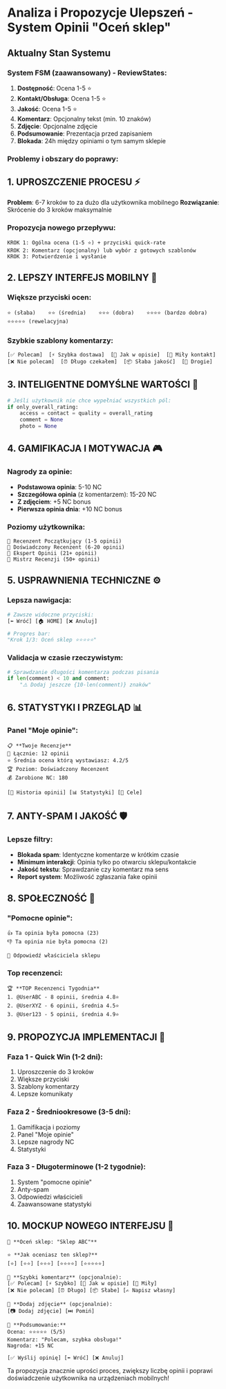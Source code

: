 # Analiza i Propozycje Ulepszeń - System Opinii "Oceń sklep"

## **Aktualny Stan Systemu**

### System FSM (zaawansowany) - ReviewStates:
1. **Dostępność**: Ocena 1-5 ⭐
2. **Kontakt/Obsługa**: Ocena 1-5 ⭐  
3. **Jakość**: Ocena 1-5 ⭐
4. **Komentarz**: Opcjonalny tekst (min. 10 znaków)
5. **Zdjęcie**: Opcjonalne zdjęcie
6. **Podsumowanie**: Prezentacja przed zapisaniem
7. **Blokada**: 24h między opiniami o tym samym sklepie

### Problemy i obszary do poprawy:

## **1. UPROSZCZENIE PROCESU** ⚡
**Problem**: 6-7 kroków to za dużo dla użytkownika mobilnego
**Rozwiązanie**: Skrócenie do 3 kroków maksymalnie

### Propozycja nowego przepływu:
```
KROK 1: Ogólna ocena (1-5 ⭐) + przyciski quick-rate
KROK 2: Komentarz (opcjonalny) lub wybór z gotowych szablonów
KROK 3: Potwierdzenie i wysłanie
```

## **2. LEPSZY INTERFEJS MOBILNY** 📱

### Większe przyciski ocen:
```
⭐ (słaba)    ⭐⭐ (średnia)    ⭐⭐⭐ (dobra)    ⭐⭐⭐⭐ (bardzo dobra)    ⭐⭐⭐⭐⭐ (rewelacyjna)
```

### Szybkie szablony komentarzy:
```
[✅ Polecam]  [⚡ Szybka dostawa]  [💯 Jak w opisie]  [🤝 Miły kontakt]
[❌ Nie polecam]  [⏰ Długo czekałem]  [📦 Słaba jakość]  [💸 Drogie]
```

## **3. INTELIGENTNE DOMYŚLNE WARTOŚCI** 🧠

```python
# Jeśli użytkownik nie chce wypełniać wszystkich pól:
if only_overall_rating:
    access = contact = quality = overall_rating
    comment = None
    photo = None
```

## **4. GAMIFIKACJA I MOTYWACJA** 🎮

### Nagrody za opinie:
- **Podstawowa opinia**: 5-10 NC
- **Szczegółowa opinia** (z komentarzem): 15-20 NC  
- **Z zdjęciem**: +5 NC bonus
- **Pierwsza opinia dnia**: +10 NC bonus

### Poziomy użytkownika:
```
🥉 Recenzent Początkujący (1-5 opinii)
🥈 Doświadczony Recenzent (6-20 opinii)  
🥇 Ekspert Opinii (21+ opinii)
👑 Mistrz Recenzji (50+ opinii)
```

## **5. USPRAWNIENIA TECHNICZNE** ⚙️

### Lepsza nawigacja:
```python
# Zawsze widoczne przyciski:
[⬅️ Wróć] [🏠 HOME] [❌ Anuluj]

# Progres bar:
"Krok 1/3: Oceń sklep ⭐⭐⭐⭐⭐"
```

### Validacja w czasie rzeczywistym:
```python
# Sprawdzanie długości komentarza podczas pisania
if len(comment) < 10 and comment:
    "⚠️ Dodaj jeszcze {10-len(comment)} znaków"
```

## **6. STATYSTYKI I PRZEGLĄD** 📊

### Panel "Moje opinie":
```
📋 **Twoje Recenzje**
🔢 Łącznie: 12 opinii
⭐ Średnia ocena którą wystawiasz: 4.2/5
🏆 Poziom: Doświadczony Recenzent
💰 Zarobione NC: 180

[📜 Historia opinii] [📊 Statystyki] [🎯 Cele]
```

## **7. ANTY-SPAM I JAKOŚĆ** 🛡️

### Lepsze filtry:
- **Blokada spam**: Identyczne komentarze w krótkim czasie
- **Minimum interakcji**: Opinia tylko po otwarciu sklepu/kontakcie  
- **Jakość tekstu**: Sprawdzanie czy komentarz ma sens
- **Report system**: Możliwość zgłaszania fake opinii

## **8. SPOŁECZNOŚĆ** 👥

### "Pomocne opinie":
```
👍 Ta opinia była pomocna (23)
👎 Ta opinia nie była pomocna (2)

💬 Odpowiedź właściciela sklepu
```

### Top recenzenci:
```
🏆 **TOP Recenzenci Tygodnia**
1. @UserABC - 8 opinii, średnia 4.8⭐
2. @UserXYZ - 6 opinii, średnia 4.5⭐
3. @User123 - 5 opinii, średnia 4.9⭐
```

## **9. PROPOZYCJA IMPLEMENTACJI** 🔧

### Faza 1 - Quick Win (1-2 dni):
1. Uproszczenie do 3 kroków
2. Większe przyciski
3. Szablony komentarzy
4. Lepsze komunikaty

### Faza 2 - Średniookresowe (3-5 dni):
1. Gamifikacja i poziomy
2. Panel "Moje opinie"  
3. Lepsze nagrody NC
4. Statystyki

### Faza 3 - Długoterminowe (1-2 tygodnie):
1. System "pomocne opinie"
2. Anty-spam
3. Odpowiedzi właścicieli
4. Zaawansowane statystyki

## **10. MOCKUP NOWEGO INTERFEJSU** 🎨

```
📝 **Oceń sklep: "Sklep ABC"**

⭐ **Jak oceniasz ten sklep?**
[⭐] [⭐⭐] [⭐⭐⭐] [⭐⭐⭐⭐] [⭐⭐⭐⭐⭐]

💬 **Szybki komentarz** (opcjonalnie):
[✅ Polecam] [⚡ Szybko] [💯 Jak w opisie] [🤝 Miły]
[❌ Nie polecam] [⏰ Długo] [📦 Słabe] [✍️ Napisz własny]

📸 **Dodaj zdjęcie** (opcjonalnie):
[📷 Dodaj zdjęcie] [⏭️ Pomiń]

🎯 **Podsumowanie:**
Ocena: ⭐⭐⭐⭐⭐ (5/5)
Komentarz: "Polecam, szybka obsługa!"
Nagroda: +15 NC

[✅ Wyślij opinię] [⬅️ Wróć] [❌ Anuluj]
```

Ta propozycja znacznie uprości proces, zwiększy liczbę opinii i poprawi doświadczenie użytkownika na urządzeniach mobilnych!
